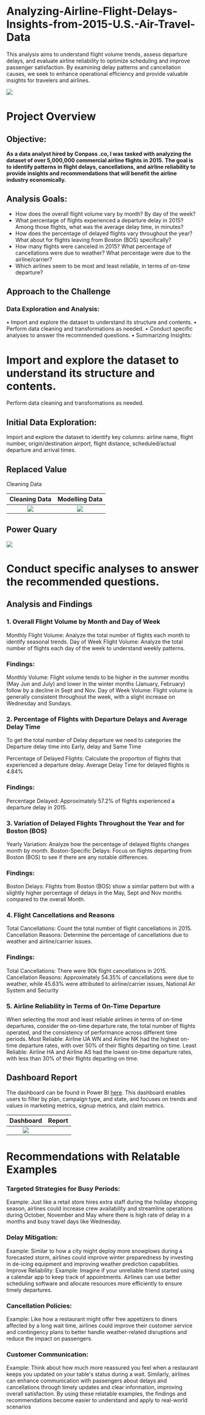 # Analyzing-Airline-Flight-Delays-Insights-from-2015-U.S.-Air-Travel-Data
This analysis aims to understand flight volume trends, assess departure delays, and evaluate airline reliability to optimize scheduling and improve passenger satisfaction. By examining delay patterns and cancellation causes, we seek to enhance operational efficiency and provide valuable insights for travelers and airlines.


![](airplanedatasetBG.jpg)                                           


# Project Overview
## Objective:
**As a data analyst hired by Conpass .co, I was tasked with analyzing the dataset of over 5,000,000 commercial airline flights in 2015.** **The goal is to identify patterns in flight delays, cancellations, and airline reliability to provide insights and recommendations that will benefit the airline industry economically.**

## Analysis Goals:
- How does the overall flight volume vary by month? By day of the week?
- What percentage of flights experienced a departure delay in 2015? Among those flights, what was the average delay time, in minutes?
- How does the percentage of delayed flights vary throughout the year? What about for flights leaving from Boston (BOS) specifically?
- How many flights were canceled in 2015? What percentage of cancellations were due to weather? What percentage were due to the airline/carrier?
- Which airlines seem to be most and least reliable, in terms of on-time departure?


## Approach to the Challenge
### Data Exploration and Analysis:
•	Import and explore the dataset to understand its structure and contents.
•	Perform data cleaning and transformations as needed.
•	Conduct specific analyses to answer the recommended questions.
•	Summarizing Insights:


# Import and explore the dataset to understand its structure and contents.
Perform data cleaning and transformations as needed.
## Initial Data Exploration:
Import and explore the dataset to identify key columns: airline name, flight number, origin/destination airport, flight distance, scheduled/actual departure and arrival times.

## Replaced Value


Cleaning Data

Cleaning Data                    |  Modelling Data
:-------------------------------:|:------------------------:
![](TransformData.JPG)          |   ![](modelling.JPG) 


## Power Quary

![](powerquary.JPG) 


# Conduct specific analyses to answer the recommended questions.
## Analysis and Findings

### 1. Overall Flight Volume by Month and Day of Week
Monthly Flight Volume: Analyze the total number of flights each month to identify seasonal trends.
Day of Week Flight Volume: Analyze the total number of flights each day of the week to understand weekly patterns.
### Findings:
Monthly Volume: Flight volume tends to be higher in the summer months (May Jun and July) and lower in the winter months (January, February) follow by a decline in Sept and Nov.
Day of Week Volume: Flight volume is generally consistent throughout the week, with a slight increase on Wednesday and Sundays.

### 2. Percentage of Flights with Departure Delays and Average Delay Time
To get the total number of Delay departure we need to categories the Departure delay time into Early, delay and Same Time

Percentage of Delayed Flights: Calculate the proportion of flights that experienced a departure delay.
Average Delay Time for delayed flights is 4.84%
### Findings:
Percentage Delayed: Approximately 57.2% of flights experienced a departure delay in 2015.


### 3. Variation of Delayed Flights Throughout the Year and for Boston (BOS)
Yearly Variation: Analyze how the percentage of delayed flights changes month by month.
Boston-Specific Delays: Focus on flights departing from Boston (BOS) to see if there are any notable differences.
### Findings:
Boston Delays: Flights from Boston (BOS) show a similar pattern but with a slightly higher percentage of delays in the May, Sept and Nov months compared to the overall Month.
### 4. Flight Cancellations and Reasons
Total Cancellations: Count the total number of flight cancellations in 2015.
Cancellation Reasons: Determine the percentage of cancellations due to weather and airline/carrier issues.
### Findings:
Total Cancellations: There were 90k flight cancellations in 2015.
Cancellation Reasons: Approximately 54.35% of cancellations were due to weather, while 45.63% were attributed to airline/carrier issues, National Air System and Security

### 5. Airline Reliability in Terms of On-Time Departure
When selecting the most and least reliable airlines in terms of on-time departures, consider the on-time departure rate, the total number of flights operated, and the consistency of performance across different time periods.
Most Reliable: Airline UA WN and Airline NK had the highest on-time departure rates, with over 50% of their flights departing on time.
Least Reliable: Airline HA and Airline AS had the lowest on-time departure rates, with less than 30% of their flights departing on time.

## Dashboard Report
The dashboard can be found in Power BI [here](https://public.tableau.com/app/profile/christine3803/viz/RowHealthDashboard/Dashboard). This dashboard enables users to filter by plan, campaign type, and state, and focuses on trends and values in marketing metrics, signup metrics, and claim metrics.


Dashboard                        |  Report
:-------------------------------:|:------------------------:
![](airlinesaveyoiu.JPG)         |   














# Recommendations with Relatable Examples

### Targeted Strategies for Busy Periods:
Example: Just like a retail store hires extra staff during the holiday shopping season, airlines could increase crew availability and streamline operations during October, November and May where there is high rate of delay in a months and busy travel days like Wednesday.
### Delay Mitigation:
Example: Similar to how a city might deploy more snowplows during a forecasted storm, airlines could improve winter preparedness by investing in de-icing equipment and improving weather prediction capabilities.
Improve Reliability:
Example: Imagine if your unreliable friend started using a calendar app to keep track of appointments. Airlines can use better scheduling software and allocate resources more efficiently to ensure timely departures.
### Cancellation Policies:
Example: Like how a restaurant might offer free appetizers to diners affected by a long wait time, airlines could improve their customer service and contingency plans to better handle weather-related disruptions and reduce the impact on passengers.
### Customer Communication:
Example: Think about how much more reassured you feel when a restaurant keeps you updated on your table's status during a wait. Similarly, airlines can enhance communication with passengers about delays and cancellations through timely updates and clear information, improving overall satisfaction.
By using these relatable examples, the findings and recommendations become easier to understand and apply to real-world scenarios 









